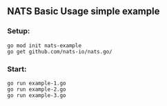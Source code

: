 ## NATS Basic Usage simple example

### Setup:

```
go mod init nats-example
go get github.com/nats-io/nats.go/
```

### Start:

```
go run example-1.go
go run example-2.go
go run example-3.go
```
